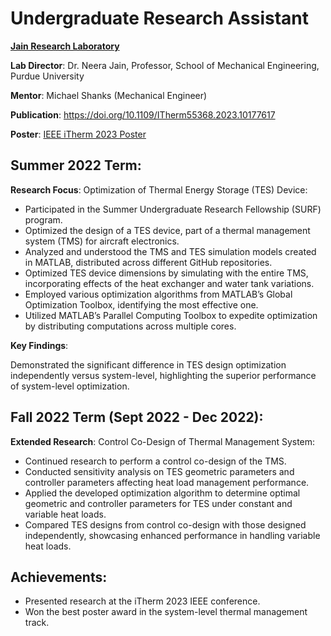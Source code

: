 # Undergraduate Research Assistant
**<a href="https://engineering.purdue.edu/JainResearchLab/" target="_blank" title="Click">Jain Research Laboratory</a>** 


**Lab Director**: Dr. Neera Jain, Professor, School of Mechanical Engineering, Purdue University

**Mentor**: Michael Shanks (Mechanical Engineer)

**Publication**: <a href="https://doi.org/10.1109/ITherm55368.2023.10177617" target="_blank" title="Click"> https://doi.org/10.1109/ITherm55368.2023.10177617</a>

**Poster**: <a href="assets/jrl_poster.pdf" target="_blank" title="Click"> IEEE iTherm 2023 Poster</a>

## Summer 2022 Term:
**Research Focus**: Optimization of Thermal Energy Storage (TES) Device:

-	Participated in the Summer Undergraduate Research Fellowship (SURF) program.
-	Optimized the design of a TES device, part of a thermal management system (TMS) for aircraft electronics.
-	Analyzed and understood the TMS and TES simulation models created in MATLAB, distributed across different GitHub repositories.
-	Optimized TES device dimensions by simulating with the entire TMS, incorporating effects of the heat exchanger and water tank variations.
-	Employed various optimization algorithms from MATLAB’s Global Optimization Toolbox, identifying the most effective one.
-	Utilized MATLAB’s Parallel Computing Toolbox to expedite optimization by distributing computations across multiple cores.

**Key Findings**:

Demonstrated the significant difference in TES design optimization independently versus system-level, highlighting the superior performance of system-level optimization.

## Fall 2022 Term (Sept 2022 - Dec 2022):
**Extended Research**: Control Co-Design of Thermal Management System:

-	Continued research to perform a control co-design of the TMS.
-	Conducted sensitivity analysis on TES geometric parameters and controller parameters affecting heat load management performance.
-	Applied the developed optimization algorithm to determine optimal geometric and controller parameters for TES under constant and variable heat loads.
-	Compared TES designs from control co-design with those designed independently, showcasing enhanced performance in handling variable heat loads.

## Achievements:
-	Presented research at the iTherm 2023 IEEE conference.
-	Won the best poster award in the system-level thermal management track.
